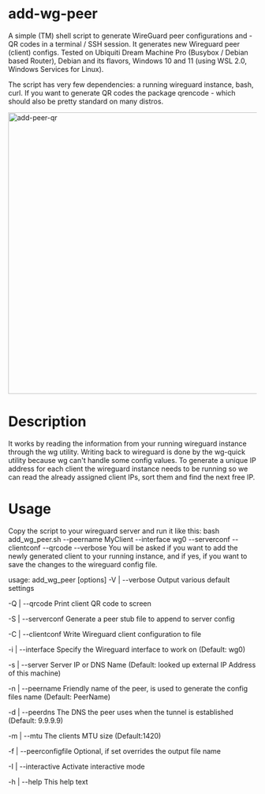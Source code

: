 # add-wg-peer
A simple (TM) shell script to generate WireGuard peer configurations and - QR codes in a terminal / SSH session. 
It generates new Wireguard peer (client) configs. Tested on Ubiquiti Dream Machine Pro (Busybox / Debian based Router), Debian and its flavors, Windows 10 and 11 (using WSL 2.0, Windows Services for Linux).

The script has very few dependencies: a running wireguard instance, bash, curl. If you want to generate QR codes the package qrencode - which should also be pretty standard on many distros.

<img width="570" alt="add-peer-qr" src="https://user-images.githubusercontent.com/75913880/179400549-4cfda320-f076-413f-9674-0a06ffcf2790.png">

# Description
It works by reading the information from your running wireguard instance through the wg utility. Writing back to wireguard is done by the wg-quick utility because wg can't handle some config values. To generate a unique IP address for each client the wireguard instance needs to be running so we can read the already assigned client IPs, sort them and find the next free IP.

# Usage #
Copy the script to your wireguard server and run it like this:
bash add_wg_peer.sh --peername MyClient  --interface wg0 --serverconf --clientconf --qrcode --verbose
You will be asked if you want to add the newly generated client to your running instance, and if yes, if you want to save the changes to the wireguard config file.

usage: add_wg_peer [options]
-V | --verbose	  		Output various default settings

-Q | --qrcode		    	Print client QR code to screen

-S | --serverconf		  Generate a peer stub file to append to server config

-C | --clientconf	  	Write Wireguard client configuration to file

-i | --interface		  Specify the Wireguard interface to work on (Default: wg0)

-s | --server			    Server IP or DNS Name (Default: looked up external IP Address of this machine)

-n | --peername			  Friendly name of the peer, is used to generate the config files name (Default: PeerName)

-d | --peerdns			  The DNS the peer uses when the tunnel is established (Default: 9.9.9.9)

-m | --mtu				    The clients MTU size (Default:1420)

-f | --peerconfigfile	Optional, if set overrides the output file name

-I | --interactive	  Activate interactive mode

-h | --help			    	This help text


